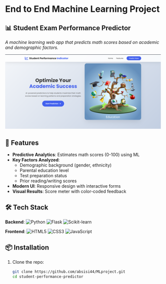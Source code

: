 # End to End Machine Learning Project 
## 📊 **Student Exam Performance Predictor**

_A machine learning web app that predicts math scores based on academic and demographic factors._

![Demo Screenshot](static/demo_`1.png) <!-- Add your screenshot here -->


## 🚀 Features

- **Predictive Analytics**: Estimates math scores (0-100) using ML
- **Key Factors Analyzed**:
  - Demographic background (gender, ethnicity)
  - Parental education level
  - Test preparation status
  - Prior reading/writing scores
- **Modern UI**: Responsive design with interactive forms
- **Visual Results**: Score meter with color-coded feedback

## 🛠️ Tech Stack

**Backend**:
![Python](https://img.shields.io/badge/Python-3.8+-blue?logo=python)
![Flask](https://img.shields.io/badge/Flask-2.0+-green?logo=flask)
![Scikit-learn](https://img.shields.io/badge/Scikit--learn-1.0+-orange?logo=scikit-learn)

**Frontend**:
![HTML5](https://img.shields.io/badge/HTML5-E34F26?logo=html5&logoColor=white)
![CSS3](https://img.shields.io/badge/CSS3-1572B6?logo=css3&logoColor=white)
![JavaScript](https://img.shields.io/badge/JavaScript-F7DF1E?logo=javascript&logoColor=black)

## 📦 Installation

1. Clone the repo:
   ```bash
   git clone https://github.com/absisi44/MLproject.git
   cd student-performance-predictor